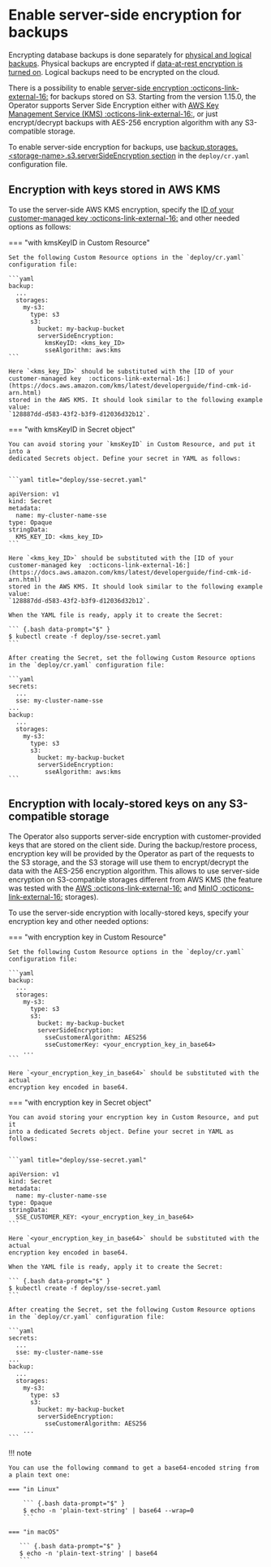 # Enable server-side encryption for backups

Encrypting database backups is done separately for [physical and logical backups](backups.md).
Physical backups are encrypted if [data-at-rest encryption is turned on](encryption.md).
Logical backups need to be encrypted on the cloud.

There is a possibility to enable [server-side encryption  :octicons-link-external-16:](https://docs.percona.com/percona-backup-mongodb/details/storage-configuration.html#server-side-encryption) for backups stored on S3.
Starting from the version 1.15.0, the Operator supports Server Side Encryption either with [AWS Key Management Service (KMS)  :octicons-link-external-16:](https://aws.amazon.com/kms/), or just encrypt/decrypt backups with AES-256 encryption algorithm with any S3-compatible storage.

To enable server-side encryption for backups, use [backup.storages.&lt;storage-name&gt;.s3.serverSideEncryption section](operator.md#backupstoragesstorage-names3serversideencryptionkmskeyid) in the `deploy/cr.yaml` configuration file.


## Encryption with keys stored in AWS KMS

To use the server-side AWS KMS encryption, specify the [ID of your customer-managed key  :octicons-link-external-16:](https://docs.aws.amazon.com/kms/latest/developerguide/find-cmk-id-arn.html) and other needed options as follows:

=== "with kmsKeyID in Custom Resource"

    Set the following Custom Resource options in the `deploy/cr.yaml` configuration file:

    ```yaml
    backup:
      ...
      storages:
        my-s3:
          type: s3
          s3:
            bucket: my-backup-bucket
            serverSideEncryption:
              kmsKeyID: <kms_key_ID>
              sseAlgorithm: aws:kms
    ```

    Here `<kms_key_ID>` should be substituted with the [ID of your customer-managed key  :octicons-link-external-16:](https://docs.aws.amazon.com/kms/latest/developerguide/find-cmk-id-arn.html)
    stored in the AWS KMS. It should look similar to the following example value:
    `128887dd-d583-43f2-b3f9-d12036d32b12`.

=== "with kmsKeyID in Secret object"

    You can avoid storing your `kmsKeyID` in Custom Resource, and put it into a
    dedicated Secrets object. Define your secret in YAML as follows:
    
    
    ```yaml title="deploy/sse-secret.yaml"
    
    apiVersion: v1
    kind: Secret
    metadata:
      name: my-cluster-name-sse
    type: Opaque
    stringData:
      KMS_KEY_ID: <kms_key_ID>
    ```

    Here `<kms_key_ID>` should be substituted with the [ID of your customer-managed key  :octicons-link-external-16:](https://docs.aws.amazon.com/kms/latest/developerguide/find-cmk-id-arn.html)
    stored in the AWS KMS. It should look similar to the following example value:
    `128887dd-d583-43f2-b3f9-d12036d32b12`.

    When the YAML file is ready, apply it to create the Secret:

    ``` {.bash data-prompt="$" }
    $ kubectl create -f deploy/sse-secret.yaml
    ```
    
    After creating the Secret, set the following Custom Resource options in the `deploy/cr.yaml` configuration file:

    ```yaml
    secrets:
      ...
      sse: my-cluster-name-sse
    ...
    backup:
      ...
      storages:
        my-s3:
          type: s3
          s3:
            bucket: my-backup-bucket
            serverSideEncryption:
              sseAlgorithm: aws:kms
    ```

## Encryption with localy-stored keys on any S3-compatible storage

The Operator also supports server-side encryption with customer-provided keys
that are stored on the client side. During the backup/restore process,
encryption key will be provided by the Operator as part of the requests to the
S3 storage, and the S3 storage will use them to encrypt/decrypt the data with the
AES-256 encryption algorithm. This allows to use server-side encryption on
S3-compatible storages different from AWS KMS (the feature was tested with the
[AWS  :octicons-link-external-16:](https://aws.amazon.com/) and [MinIO  :octicons-link-external-16:](https://min.io/) storages).

To use the server-side encryption with locally-stored keys, specify your
encryption key and other needed options:

=== "with encryption key in Custom Resource"

    Set the following Custom Resource options in the `deploy/cr.yaml` configuration file:

    ```yaml
    backup:
      ...
      storages:
        my-s3:
          type: s3
          s3:
            bucket: my-backup-bucket
            serverSideEncryption:
              sseCustomerAlgorithm: AES256
              sseCustomerKey: <your_encryption_key_in_base64>
        ...
    ```

    Here `<your_encryption_key_in_base64>` should be substituted with the actual
    encryption key encoded in base64.

=== "with encryption key in Secret object"

    You can avoid storing your encryption key in Custom Resource, and put it
    into a dedicated Secrets object. Define your secret in YAML as follows:
    
    
    ```yaml title="deploy/sse-secret.yaml"
    
    apiVersion: v1
    kind: Secret
    metadata:
      name: my-cluster-name-sse
    type: Opaque
    stringData:
      SSE_CUSTOMER_KEY: <your_encryption_key_in_base64>
    ```

    Here `<your_encryption_key_in_base64>` should be substituted with the actual
    encryption key encoded in base64.

    When the YAML file is ready, apply it to create the Secret:

    ``` {.bash data-prompt="$" }
    $ kubectl create -f deploy/sse-secret.yaml
    ```
    
    After creating the Secret, set the following Custom Resource options in the `deploy/cr.yaml` configuration file:

    ```yaml
    secrets:
      ...
      sse: my-cluster-name-sse
    ...
    backup:
      ...
      storages:
        my-s3:
          type: s3
          s3:
            bucket: my-backup-bucket
            serverSideEncryption:
              sseCustomerAlgorithm: AES256
        ...
    ```

!!! note

    You can use the following command to get a base64-encoded string from a plain text one:

    === "in Linux"

        ``` {.bash data-prompt="$" }
        $ echo -n 'plain-text-string' | base64 --wrap=0
        ```

    === "in macOS"

       ``` {.bash data-prompt="$" }
       $ echo -n 'plain-text-string' | base64
       ```
